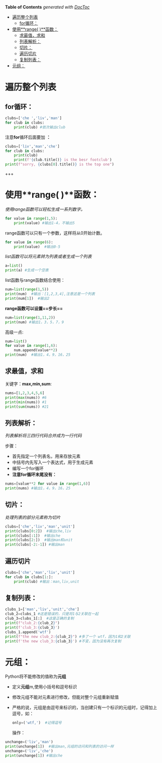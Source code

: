 <!-- START doctoc generated TOC please keep comment here to allow auto update -->
<!-- DON'T EDIT THIS SECTION, INSTEAD RE-RUN doctoc TO UPDATE -->
**Table of Contents**  *generated with [DocToc](https://github.com/thlorenz/doctoc)*

- [遍历整个列表](#%E9%81%8D%E5%8E%86%E6%95%B4%E4%B8%AA%E5%88%97%E8%A1%A8)
  - [for循环：](#for%E5%BE%AA%E7%8E%AF)
- [使用**range( )**函数：](#%E4%BD%BF%E7%94%A8range-%E5%87%BD%E6%95%B0)
  - [求最值，求和](#%E6%B1%82%E6%9C%80%E5%80%BC%E6%B1%82%E5%92%8C)
  - [列表解析：](#%E5%88%97%E8%A1%A8%E8%A7%A3%E6%9E%90)
  - [切片：](#%E5%88%87%E7%89%87)
  - [遍历切片](#%E9%81%8D%E5%8E%86%E5%88%87%E7%89%87)
  - [复制列表：](#%E5%A4%8D%E5%88%B6%E5%88%97%E8%A1%A8)
- [元组：](#%E5%85%83%E7%BB%84)

<!-- END doctoc generated TOC please keep comment here to allow auto update -->

# 遍历整个列表

## for循环：

```python
clubs=['che ','liv','man']
for club in clubs:
    print(club) #依次输出club
```

注意**for**循环后面要加  **：**

```python
clubs=['liv','man','che']
for club in clubs:
    print(club)
    print(f'{club.title()} is the besr footclub')
print(f"sorry, {clubs[0].title()} is the top one")
```

+++

# 使用**range( )**函数：

*使用range函数可以轻松生成一系列数字。*

```python
for value in range(1,5):
	print(value) #输出1-4，不输出5
```

range函数可以只有一个参数，这样将从0开始计数。

```python
for value in range(6):
	print(value)  #输出0-5
```

*list函数可以将元素转为列表或者生成一个列表*

```python
a=list()
print(a) #生成一个空表
```

list函数与range函数结合使用：

```python
num=list(range(1,5))
print(num)  #输出：[1,2,3,4],注意这是一个列表
print(num[1])  #输出2
```

**range函数可以设置==步长==**

```python
num=list(range(1,11,2))
print(num) #输出1，3，5，7，9
```

高级一点:

```python
num=list()
for value in range(1,6):
	num.append(value**2)
print(num)  #输出1，4，9，16，25
```

## 求最值，求和

关键字：**max,min,sum**:

```python
nums=[1,2,3,4,5,6]
print(max(nums)) #6
print(min(nums)) #1
print(sum(nums)) #21
```

## 列表解析：

*列表解析将三四行代码合并成为一行代码*

步骤：

+ 首先指定一个列表名，用来存放元素
+ 中括号内先写入一个表达式，用于生成元素
+ 编写一个for循环
+ **注意for循环末尾没有：**

```python
nums=[value**2 for value in range(1,6)]
print(nums) #输出1，4，9，16，25
```

## 切片：

*处理列表的部分元素称为切片*

```python
clubs=['che','liv','man','unit']
print(clubs[0:2])  #输出che,liv
print(clubs[:1])  #输出che
print(clubs[2:])  #输出man和unit
print(clubs[-2:-1]) #输出man
```

## 遍历切片

```python
clubs=['che','man','liv','unit']
for club in clubs[1:]:
	print(club) #输出：man,liv,unit
```

## 复制列表：

```python
clubs_1=['man','liv','unit','che']
club_2=clubs_1 #这是错误的，只是将1与2关联在一起
club_3=clubs_1[:]  #这是正确的复制
print(f"club_2:{club_2}")
print(f'club_3:{club_3}')
clubs_1.append('wtf')
print(f"the new club_2:{club_2}") #多了一个 wtf，因为1和2关联
print(f'the new club_3:{club_3}') #不变，因为没有再次复制
```

# 元组：

Python将不能修改的值称为**元组**

+ 定义**元组**m,使用小括号和逗号标识

+ 修改元组不能对元素进行修改，但能对整个元组重新赋值

+ 严格的说，元组是由逗号来标识的，当创建只有一个标识的元组时，记得加上逗号，如：

   ```python
   only=('wtf,')  #记得逗号
   ```

   操作：

```python
unchange=('liv','man')
print(unchange[1])  #输出man,元组的访问和列表的访问一样 
unchange=('liv','che')
print(unchange[1]) #输出che
```



